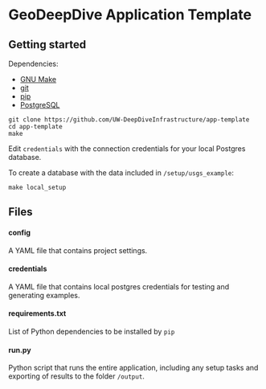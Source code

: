 # GeoDeepDive Application Template


## Getting started
Dependencies:
  + [GNU Make](https://www.gnu.org/software/make/)
  + [git](https://git-scm.com/)
  + [pip](https://pypi.python.org/pypi/pip)
  + [PostgreSQL](http://www.postgresql.org/)

````
git clone https://github.com/UW-DeepDiveInfrastructure/app-template
cd app-template
make
````

Edit `credentials` with the connection credentials for your local Postgres database.

To create a database with the data included in `/setup/usgs_example`:

````
make local_setup
````

## Files

#### config
A YAML file that contains project settings.


#### credentials
A YAML file that contains local postgres credentials for testing and generating examples.


#### requirements.txt
List of Python dependencies to be installed by `pip`


#### run.py
Python script that runs the entire application, including any setup tasks and exporting of results to the folder `/output`.
